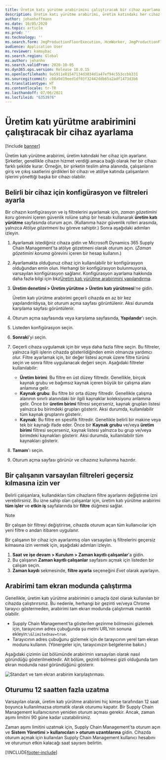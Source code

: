 ```yaml
---
title: Üretim katı yürütme arabirimini çalıştıracak bir cihaz ayarlama
description: Üretim katı yürütme arabirimi, üretim katındaki her cihaz için ayarlanır. Şirketler, genellikle cihazın hizmet verdiği amaca bağlı olarak her bir cihazı farklı şekilde kurar. Örneğin, bir şirketin teslim alma alanında, çalışanların giriş ve çıkış saatlerini girdikleri bir cihazı ve atölye katında çalışanların işlerini yönettiği başka bir cihazı olabilir.
author: johanhoffmann
ms.date: 10/05/2020
ms.topic: article
ms.prod: ''
ms.technology: ''
ms.search.form: JmgProductionFloorExecution, HcmWorker, JmgProductionFloorExecutionDeviceConfiguration
audience: Application User
ms.reviewer: kamaybac
ms.search.region: Global
ms.author: johanho
ms.search.validFrom: 2020-10-05
ms.dyn365.ops.version: Release 10.0.15
ms.openlocfilehash: 9a5911e81547134d3034d1a47ef94c553ccbb331
ms.sourcegitcommit: c08a9d19eed1df03f32442ddb65a2adf1473d3b6
ms.translationtype: HT
ms.contentlocale: tr-TR
ms.lasthandoff: 07/06/2021
ms.locfileid: "6353976"
---
```

# <a name="set-up-a-device-to-run-the-production-floor-execution-interface"></a>Üretim katı yürütme arabirimini çalıştıracak bir cihaz ayarlama

[!include [banner](../includes/banner.md)]

Üretim katı yürütme arabirimi, üretim katındaki her cihaz için ayarlanır. Şirketler, genellikle cihazın hizmet verdiği amaca bağlı olarak her bir cihazı farklı şekilde kurar. Örneğin, bir şirketin teslim alma alanında, çalışanların giriş ve çıkış saatlerini girdikleri bir cihazı ve atölye katında çalışanların işlerini yönettiği başka bir cihazı olabilir.

## <a name="set-the-configuration-and-filters-for-a-specific-device"></a>Belirli bir cihaz için konfigürasyon ve filtreleri ayarla

Bir cihazın konfigürasyon ve iş filtrelerini ayarlamak için, *zaman gözetimini koru* görevini içeren güvenlik rolüne sahip bir hesabı kullanarak **üretim katı yürütme** sayfasında oturum açın. (Kullanıma hazır güvenlik rolleri arasında, yalnızca *Atölye gözetmeni* bu göreve sahiptir.) Sonra aşağıdaki adımları izleyin.

1. Ayarlamak istediğiniz cihaza gidin ve Microsoft Dynamics 365 Supply Chain Management'ta atölye gözetmeni olarak oturum açın. (*Zaman gözetimini koruma* görevini içeren bir hesap kullanın.)
1. Ayarlamakta olduğunuz cihaz için kullanılabilir bir konfigürasyon olduğundan emin olun. Herhangi bir konfigürasyon bulunmuyorsa, varsayılan konfigürasyon sağlanır. Konfigürasyon ayarlama hakkında daha fazla bilgi için bkz[Üretim katı yürütme arabirimini yapılandırma](production-floor-execution-configure.md).
1. **Üretim denetimi \> Üretim yürütme \> Üretim katı yürütmesi**'ne gidin.

    Üretim katı yürütme arabirimi geçerli cihazda en az bir kez yapılandırıldıysa, bir oturum açma sayfası görüntülenir. Aksi durumda karşılama sayfası görüntülenir.

1. Oturum açma sayfasında veya karşılama sayfasında, **Yapılandır**'ı seçin.
1. Listeden konfigürasyon seçin.
1. **Sonraki**'yi seçin.
1. Geçerli cihaza uygulamak için bir veya daha fazla filtre seçin. Bu filtreler, yalnızca ilgili işlerin cihazda gösterildiğinden emin olmanıza yardımcı olur. Filtre ayarlamak için, bir değer listesi açmak üzere filtre türünü seçin ve sonra filtre uygulanacak değeri seçin. Aşağıdaki filtreler kullanılabilir:

    - **Üretim birimi**: Bu filtre en üst düzey filtredir. Genellikle, birçok kaynak grubu ve bağımsız kaynak içeren büyük bir çalışma alanı anlamına gelir.
    - **Kaynak grubu**: Bu filtre bir orta düzey filtredir. Genellikle çalışma alanının sınırlı alanındaki bir ilgili kaynaklar koleksiyonu anlamına gelir. Önce bir **üretim birimi** filtresi seçerseniz, kaynak grupları listesi yalnızca bu birimdeki grupları gösterir. Aksi durumda, kullanılabilir tüm kaynak gruplarını gösterir.
    - **Kaynak**: Bu filtre en spesifik filtredir. Genellikle belirli bir makine veya tek bir kaynağı ifade eder. Önce bir **Kaynak grubu** ve/veya **üretim birimi** filtresi seçerseniz, kaynak listesi yalnızca bu grup ve/veya birimdeki kaynakları gösterir. Aksi durumda, kullanılabilir tüm kaynakları gösterir.

1. **Tamam**'ı seçin.
1. Oturum açma sayfası görünür ve cihazınız kullanıma hazırdır.

## <a name="allow-a-worker-to-override-the-default-filters"></a>Bir çalışanın varsayılan filtreleri geçersiz kılmasına izin ver

Belirli çalışanlara, kullandıkları tüm cihazların filtre ayarlarını değiştirme izni verebilirsiniz. Bu izne sahip olan çalışanlar için, üretim katı yürütme arabirimi **tüm işler** ve **etkin iş** sayfalarında bir **filtre** düğmesi sağlar.

> [!NOTE]
> Bir çalışan bir filtreyi değiştirirse, cihazda oturum açan tüm kullanıcılar için yeni filtre o andan itibaren uygulanır.

Bir çalışanın bir cihaz için ayarlanmış olan varsayılan iş filtrelerini geçersiz kılmasına izin vermek için, aşağıdaki adımları izleyin.

1. **Saat ve işe devam \> Kurulum \> Zaman kayıtlı çalışanlar**'a gidin.
1. Bu çalışanın **Zaman kayıtlı çalışanlar** sayfasını açmak için listeden bir çalışan seçin.
1. **Zaman kaydı** sekmesinde, **filtre ayarla** seçeneğini *Evet* olarak ayarlayın.

## <a name="run-the-interface-in-full-screen-mode"></a>Arabirimi tam ekran modunda çalıştırma

Genellikle, üretim katı yürütme arabirimini o amaçla özel olarak kullanılan bir cihazda çalıştırırsınız. Bu nedenle, herhangi bir gezinti ve/veya Chrome tarayıcı göstermeden, arabirimi tam ekran modunda çalıştırmak mantıklı olabilir.

- Supply Chain Management'ta gösterilen gezinme bölmesini gizlemek için, tarayıcının adres çubuğunda şu metni URL'nin sonuna ekleyin:`\&limitednav=true`.
- Tarayıcının adres çubuğunu gizlemek için de tarayıcının yerel tam ekran modunu kullanın. (Yönergeler için, tarayıcınızın belgelerine bakın.)

Aşağıdaki çizimin üst bölümünde arabirimin varsayılan olarak nasıl göründüğü gösterilmektedir. Alt bölüm, gezinti bölmesi gizli olduğunda tam ekran modunda nasıl göründüğünü gösterir.

![Standart ve tam ekran arabirim karşılaştırması.](media/pfei-full-screen.png "Standart ve tam ekran arabirim karşılaştırması")

## <a name="extend-the-session-past-12-hours"></a>Oturumu 12 saatten fazla uzatma

Varsayılan olarak, üretim katı yürütme arabirimi hiç kimse tarafından 12 saat boyunca kullanılmazsa otomatik olarak oturumu kapatır. Bir Supply Chain Management kullanıcısının yeniden oturum açması gerekir. Ancak, zaman aşımı limitini 90 güne kadar uzatabilirsiniz.

Zaman aşımı limitini uzatmak için, Supply Chain Management'ta oturum açın ve **Sistem Yönetimi \> kullanıcıları \> oturum uzantılarına** gidin. Cihazda oturum açmak için kullanılan Supply Chain Management kullanıcı hesabını ve oturumun etkin kalacağı saat sayısını belirtin.


[!INCLUDE[footer-include](../../includes/footer-banner.md)]